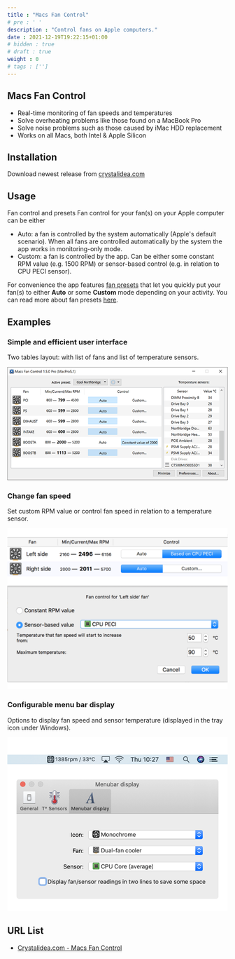 ```yaml
---
title : "Macs Fan Control"
# pre : ' '
description : "Control fans on Apple computers."
date : 2021-12-19T19:22:15+01:00
# hidden : true
# draft : true
weight : 0
# tags : ['']
---
```


## Macs Fan Control

* Real-time monitoring of fan speeds and temperatures
* Solve overheating problems like those found on a MacBook Pro
* Solve noise problems such as those caused by iMac HDD replacement
* Works on all Macs, both Intel & Apple Silicon

## Installation

Download newest release from [crystalidea.com](https://crystalidea.com/macs-fan-control/download)

## Usage

Fan control and presets
Fan control for your fan(s) on your Apple computer can be either

* Auto: a fan is controlled by the system automatically (Apple's default scenario). When all fans are controlled automatically by the system the app works in monitoring-only mode.
* Custom: a fan is controlled by the app. Can be either some constant RPM value (e.g. 1500 RPM) or sensor-based control (e.g. in relation to CPU PECI sensor).

For convenience the app features [fan presets](https://crystalidea.com/macs-fan-control/fan-presets) that let you quickly put your fan(s) to either **Auto** or some **Custom** mode depending on your activity. You can read more about fan presets [here](https://crystalidea.com/macs-fan-control/fan-presets).

## Examples

### Simple and efficient user interface

Two tables layout: with list of fans and list of temperature sensors.

![Example](images/carousel1.png)

### Change fan speed

Set custom RPM value or control fan speed in relation to a temperature sensor.

![Example](images/carousel2.png)

### Configurable menu bar display

Options to display fan speed and sensor temperature (displayed in the tray icon under Windows).

![Example](images/carousel3.png)

## URL List

* [Crystalidea.com - Macs Fan Control](https://crystalidea.com/macs-fan-control)
